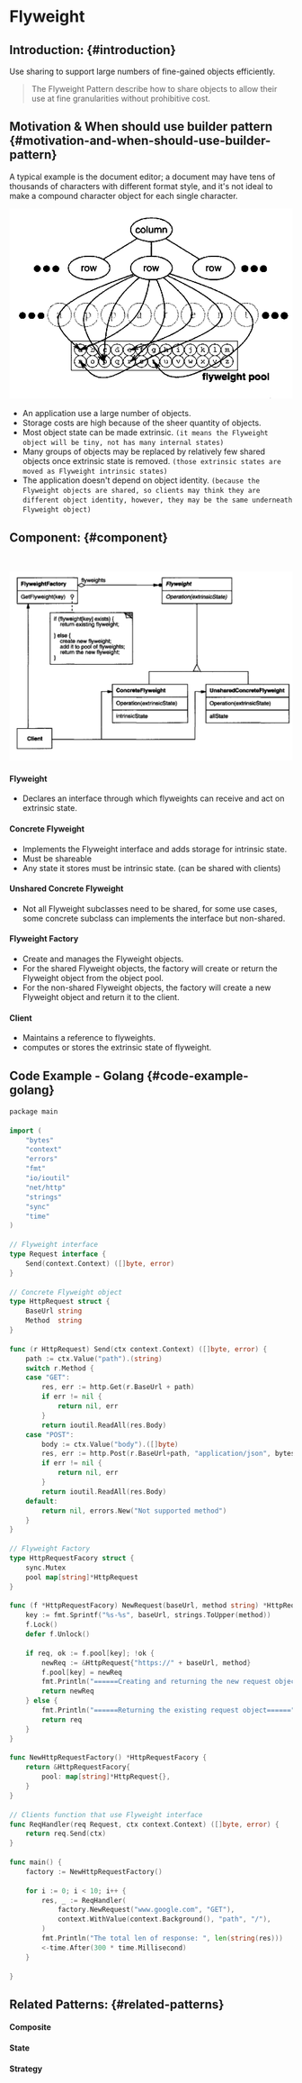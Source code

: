 # Flyweight

## Introduction: {#introduction}

​Use sharing to support large numbers of fine-gained objects efficiently.

> The Flyweight Pattern describe how to share objects to allow their use at fine granularities without prohibitive cost.

## Motivation & When should use builder pattern {#motivation-and-when-should-use-builder-pattern}

​A typical example is the document editor; a document may have tens of thousands of characters with different format style, and it's not ideal to make a compound character object for each single character.

![](../.gitbook/assets/image%20%282%29.png)

* An application use a large number of objects.
* Storage costs are high because of the sheer quantity of objects.
* Most object state can be made extrinsic. `(it means the Flyweight object will be tiny, not has many internal states)`
* Many groups of objects may be replaced by relatively few shared objects once extrinsic state is removed. `(those extrinsic states are moved as Flyweight intrinsic states)`
* The application doesn't depend on object identity.  `(because the Flyweight objects are shared, so clients may think they are different object identity, however, they may be the same underneath Flyweight object)`

## Component: {#component}

​

![](../.gitbook/assets/image%20%286%29.png)

#### Flyweight

* Declares an interface through which flyweights can receive and act on extrinsic state.

#### Concrete Flyweight

* Implements the Flyweight interface and adds storage for intrinsic state.
* Must be shareable
* Any state it stores must be intrinsic state. \(can be shared with clients\)

#### Unshared Concrete Flyweight

* Not all Flyweight subclasses need to be shared, for some use cases, some concrete subclass can implements the interface but non-shared.

#### Flyweight Factory

* Create and manages the Flyweight objects.
* For the shared Flyweight objects, the factory will create or return the Flyweight object from the object pool.
* For the non-shared Flyweight objects, the factory will create a new Flyweight object and return it to the client.

#### Client

* Maintains a reference to flyweights.
* computes or stores the extrinsic state of flyweight.

## Code Example - Golang {#code-example-golang}

```go
​​package main

import (
	"bytes"
	"context"
	"errors"
	"fmt"
	"io/ioutil"
	"net/http"
	"strings"
	"sync"
	"time"
)

// Flyweight interface
type Request interface {
	Send(context.Context) ([]byte, error)
}

// Concrete Flyweight object
type HttpRequest struct {
	BaseUrl string
	Method  string
}

func (r HttpRequest) Send(ctx context.Context) ([]byte, error) {
	path := ctx.Value("path").(string)
	switch r.Method {
	case "GET":
		res, err := http.Get(r.BaseUrl + path)
		if err != nil {
			return nil, err
		}
		return ioutil.ReadAll(res.Body)
	case "POST":
		body := ctx.Value("body").([]byte)
		res, err := http.Post(r.BaseUrl+path, "application/json", bytes.NewReader(body))
		if err != nil {
			return nil, err
		}
		return ioutil.ReadAll(res.Body)
	default:
		return nil, errors.New("Not supported method")
	}
}

// Flyweight Factory
type HttpRequestFacory struct {
	sync.Mutex
	pool map[string]*HttpRequest
}

func (f *HttpRequestFacory) NewRequest(baseUrl, method string) *HttpRequest {
	key := fmt.Sprintf("%s-%s", baseUrl, strings.ToUpper(method))
	f.Lock()
	defer f.Unlock()

	if req, ok := f.pool[key]; !ok {
		newReq := &HttpRequest{"https://" + baseUrl, method}
		f.pool[key] = newReq
		fmt.Println("======Creating and returning the new request object======")
		return newReq
	} else {
		fmt.Println("======Returning the existing request object======")
		return req
	}
}

func NewHttpRequestFactory() *HttpRequestFacory {
	return &HttpRequestFacory{
		pool: map[string]*HttpRequest{},
	}
}

// Clients function that use Flyweight interface
func ReqHandler(req Request, ctx context.Context) ([]byte, error) {
	return req.Send(ctx)
}

func main() {
	factory := NewHttpRequestFactory()

	for i := 0; i < 10; i++ {
		res, _ := ReqHandler(
			factory.NewRequest("www.google.com", "GET"),
			context.WithValue(context.Background(), "path", "/"),
		)
		fmt.Println("The total len of response: ", len(string(res)))
		<-time.After(300 * time.Millisecond)
	}

}

```

## Related Patterns: {#related-patterns}

#### Composite

#### State

#### Strategy

​

​

​

